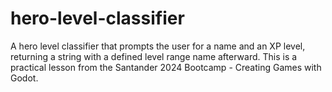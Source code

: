 # hero-level-classifier
A hero level classifier that prompts the user for a name and an XP level, returning a string with a defined level range name afterward. This is a practical lesson from the Santander 2024 Bootcamp - Creating Games with Godot.
